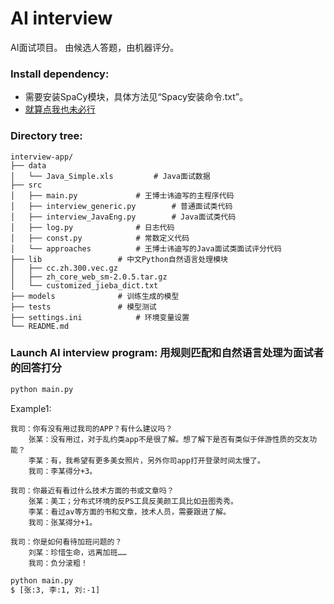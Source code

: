 
# AI interview
AI面试项目。 由候选人答题，由机器评分。

### Install dependency:
- 需要安装SpaCy模块，具体方法见“Spacy安装命令.txt”。
- [就算点我也未必行](https://github.com/wangdi917/AI-Interview/blob/master/Spacy%EF%BC%88Win%E7%8E%AF%E5%A2%83%EF%BC%89%E5%AE%89%E8%A3%85%E5%91%BD%E4%BB%A4.txt)

### Directory tree:
```
interview-app/
├── data
│   └── Java_Simple.xls 		# Java面试数据
├── src
│   ├── main.py 			# 王博士讳迪写的主程序代码
│   ├── interview_generic.py 		# 普通面试类代码
│   ├── interview_JavaEng.py 		# Java面试类代码
│   ├── log.py 				# 日志代码
│   ├── const.py 			# 常数定义代码
│   └── approaches 			# 王博士讳迪写的Java面试类面试评分代码
├── lib 				# 中文Python自然语言处理模块
│   ├── cc.zh.300.vec.gz
│   ├── zh_core_web_sm-2.0.5.tar.gz
│   └── customized_jieba_dict.txt
├── models 				# 训练生成的模型
├── tests 				# 模型测试
├── settings.ini 			# 环境变量设置
└── README.md

```

### Launch AI interview program: 用规则匹配和自然语言处理为面试者的回答打分
```bash
python main.py
```

Example1:
```
我司：你有没有用过我司的APP？有什么建议吗？
	张某：没有用过，对于乱约类app不是很了解。想了解下是否有类似于伴游性质的交友功能？
	李某：有，我希望有更多美女照片，另外你司app打开登录时间太慢了。
	我司：李某得分+3。

我司：你最近有看过什么技术方面的书或文章吗？
	张某：美工；分布式环境的反PS工具反美颜工具比如丑图秀秀。
	李某：看过av等方面的书和文章，技术人员，需要跟进了解。
	我司：张某得分+1。

我司：你是如何看待加班问题的？
	刘某：珍惜生命，远离加班……
	我司：负分滚粗！
```
```bash
python main.py
$ [张:3, 李:1, 刘:-1]
```

